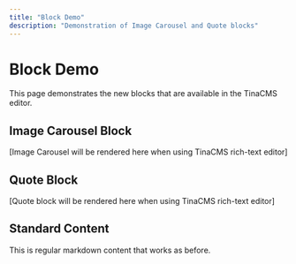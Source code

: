 ```yaml
---
title: "Block Demo"
description: "Demonstration of Image Carousel and Quote blocks"
---
```


# Block Demo

This page demonstrates the new blocks that are available in the TinaCMS editor.

## Image Carousel Block

[Image Carousel will be rendered here when using TinaCMS rich-text editor]

## Quote Block  

[Quote block will be rendered here when using TinaCMS rich-text editor]

## Standard Content

This is regular markdown content that works as before.